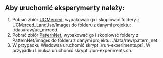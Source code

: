 ## Aby uruchomić eksperymenty należy:
1. Pobrać zbiór [UC Merced](http://weegee.vision.ucmerced.edu/datasets/UCMerced_LandUse.zip), wypakować go i skopiować foldery z UCMerced_LandUse/Images do folderu z danymi projektu: ./data/raw/uc_merced.
2. Pobrać zbiór [PatternNet](https://drive.google.com/u/0/uc?id=127lxXYqzO6Bd0yZhvEbgIfz95HaEnr9K&export=download), wypakować go i skopiować foldery z PatternNet/images do folderu z danymi projektu: ./data/raw/pattern_net.
3. W przypadku Windowsa uruchomić skrypt .\run-experiments.ps1. W przypadku Linuksa uruchomić skrypt ./run-experiments.sh.